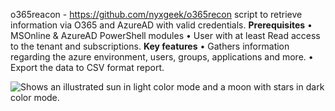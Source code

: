 o365reacon - https://github.com/nyxgeek/o365recon
script to retrieve information via O365 and AzureAD with valid credentials.
**Prerequisites** 
•	MSOnline & AzureAD PowerShell modules
•	User with at least Read access to the tenant and subscriptions.
**Key features**
•	Gathers information regarding the azure environment, users, groups, applications and more.
•	Export the data to CSV format report.

<picture>
  <source media="(prefers-color-scheme: dark)" srcset="https://user-images.githubusercontent.com/25423296/163456776-7f95b81a-f1ed-45f7-b7ab-8fa810d529fa.png">
  <source media="(prefers-color-scheme: light)" srcset="https://user-images.githubusercontent.com/25423296/163456779-a8556205-d0a5-45e2-ac17-42d089e3c3f8.png">
  <img alt="Shows an illustrated sun in light color mode and a moon with stars in dark color mode." src="https://user-images.githubusercontent.com/25423296/163456779-a8556205-d0a5-45e2-ac17-42d089e3c3f8.png">
</picture>
 

